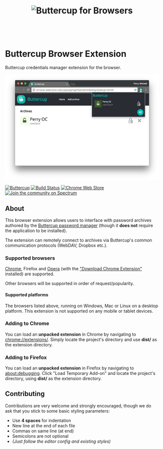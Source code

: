 <h1 align="center">
  <br/>
  <img src="https://cdn.rawgit.com/buttercup-pw/buttercup-assets/4bbfd317/badge/browsers.svg" alt="Buttercup for Browsers">
  <br/>
  <br/>
  <br/>
</h1>

# Buttercup Browser Extension
Buttercup credentials manager extension for the browser.

<p align="center">
    <img src="chrome-extension.jpg" />
</p>

[![Buttercup](https://cdn.rawgit.com/buttercup-pw/buttercup-assets/6582a033/badge/buttercup-slim.svg)](https://buttercup.pw) [![Build Status](https://travis-ci.org/buttercup/buttercup-browser-extension.svg?branch=master)](https://travis-ci.org/buttercup/buttercup-browser-extension) [![Chrome Web Store](https://img.shields.io/chrome-web-store/d/heflipieckodmcppbnembejjmabajjjj.svg?label=Chrome%20downloads)](https://chrome.google.com/webstore/detail/buttercup/heflipieckodmcppbnembejjmabajjjj?hl=en-GB) [![Join the community on Spectrum](https://withspectrum.github.io/badge/badge.svg)](https://spectrum.chat/buttercup)

## About
This browser extension allows users to interface with password archives authored by the [Buttercup password manager](https://github.com/buttercup-pw/buttercup) (though it **does not** require the application to be installed).

The extension can remotely connect to archives via Buttercup's common communication protocols (WebDAV, Dropbox etc.).

### Supported browsers
[Chrome](https://chrome.google.com/webstore/detail/buttercup/heflipieckodmcppbnembejjmabajjjj?hl=en-GB), Firefox and [Opera](https://chrome.google.com/webstore/detail/buttercup/heflipieckodmcppbnembejjmabajjjj?hl=en-GB) (with the ["Download Chrome Extension"](https://addons.opera.com/en-gb/extensions/details/download-chrome-extension-9/) installed) are supported.

Other browsers will be supported in order of request/popularity.

#### Supported platforms
The browsers listed above, running on Windows, Mac or Linux on a desktop platform. This extension is not supported on any mobile or tablet devices.

### Adding to Chrome
You can load an **unpacked extension** in Chrome by navigating to [chrome://extensions/](chrome://extensions/). Simply locate the project's directory and use **dist/** as the extension directory.

### Adding to Firefox
You can load an **unpacked extension** in Firefox by navigating to [about:debugging](about:debugging). Click "Load Temporary Add-on" and locate the project's directory, using **dist/** as the extension directory.

## Contributing
Contributions are very welcome and strongly encouraged, though we do ask that you stick to some basic styling parameters:

 - Use **4 spaces** for indentation
 - New line at the end of each file
 - Commas on same line (at end)
 - Semicolons are not optional
 - _(Just follow the editor config and existing styles)_
